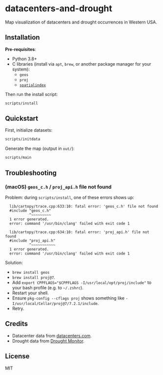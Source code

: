 # datacenters-and-drought

Map visualization of datacenters and drought occurrences in Western USA.

## Installation

**Pre-requisites**:

* Python 3.8+
* C libraries (install via `apt`, `brew`, or another package manager for your system):
  * `geos`
  * `proj`
  * [`spatialindex`](https://libspatialindex.org/en/latest/)

Then run the install script:

```bash
scripts/install
```

## Quickstart

First, initialize datasets:

```bash
scripts/initdata
```

Generate the map (output in `out/`):

```bash
scripts/main
```

## Troubleshooting

### (macOS) `geos_c.h` / `proj_api.h` file not found

Problem: during `scripts/install`, one of these errors shows up:

```console
  lib/cartopy/trace.cpp:633:10: fatal error: 'geos_c.h' file not found
  #include "geos_c.h"
           ^~~~~~~~~~
  1 error generated.
  error: command '/usr/bin/clang' failed with exit code 1
```

```console
  lib/cartopy/trace.cpp:634:10: fatal error: 'proj_api.h' file not found
  #include "proj_api.h"
           ^~~~~~~~~~~~
  1 error generated.
  error: command '/usr/bin/clang' failed with exit code 1
```

Solution:

* `brew install geos`
* `brew install proj@7`.
* Add `export CPPFLAGS="$CPPFLAGS -I/usr/local/opt/proj/include"` to your bash profile (e.g. to `~/.zshrc`).
* Restart your shell.
* Ensure `pkg-config --cflags proj` shows something like `-I/usr/local/Cellar/proj@7/7.2.1/include`.
* Retry.

## Credits

* Datacenter data from [datacenters.com](https://datacenters.com).
* Drought data from [Drought Monitor](https://droughtmonitor.unl.edu/CurrentMap/StateDroughtMonitor.aspx?West).

## License

MIT
